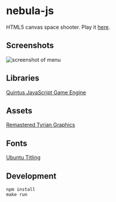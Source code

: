 nebula-js
=========

HTML5 canvas space shooter. Play it [here](http://jamesmoriarty.github.io/nebula-js/index.html).

Screenshots
-----------

![screenshot of menu](https://raw.github.com/jamesmoriarty/nebula-js/master/doc/screenshot-01.png)

Libraries
---------

[Quintus JavaScript Game Engine](http://html5quintus.com/)

Assets
------

[Remastered Tyrian Graphics](http://www.lostgarden.com/2007/04/free-game-graphics-tyrian-ships-and.html)

Fonts
-----

[Ubuntu Titling](http://www.fontsquirrel.com/fonts/Ubuntu-Titling)

Development
-----------

```
npm install
make run
```
